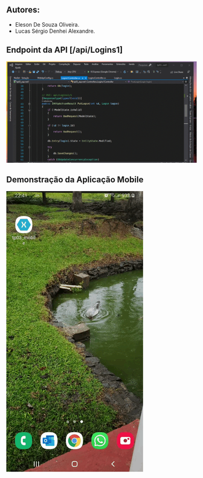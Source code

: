 ## Autores:

- Eleson De Souza Oliveira.
- Lucas Sérgio Denhei Alexandre.

## Endpoint da API [/api/Logins1]
![Endpoint](endpoint.gif)

## Demonstração da Aplicação Mobile
![Demo](demo.gif)
